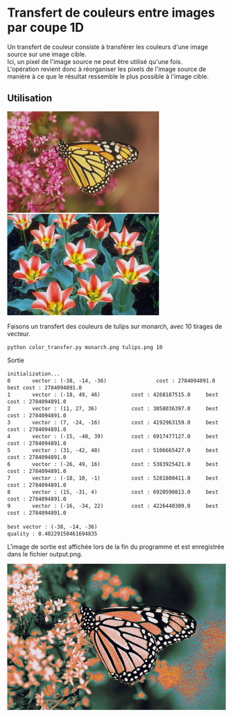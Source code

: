 # Transfert de couleurs entre images par coupe 1D

Un transfert de couleur consiste à transférer les couleurs d'une image source sur une image cible.<br/>
Ici, un pixel de l'image source ne peut être utilisé qu'une fois.<br/>
L'opération revient donc à réorganiser les pixels de l'image source
de manière à ce que le résultat ressemble le plus possible à l'image cible.

## Utilisation

<img src="monarch.png" width="350"/> <img src="tulips.png" width="350"/>

Faisons un transfert des couleurs de tulips sur monarch, avec 10 tirages de vecteur.
```
python color_transfer.py monarch.png tulips.png 10
```
Sortie
```
initialization...
0       vector : (-38, -14, -36)                cost : 2784094891.0     best cost : 2784094891.0
1       vector : (-18, 49, 46)          cost : 4268187515.0     best cost : 2784094891.0
2       vector : (11, 27, 36)           cost : 3058036397.0     best cost : 2784094891.0
3       vector : (7, -24, -16)          cost : 4192963159.0     best cost : 2784094891.0
4       vector : (-15, -40, 39)         cost : 6917477127.0     best cost : 2784094891.0
5       vector : (31, -42, 48)          cost : 5106665427.0     best cost : 2784094891.0
6       vector : (-26, 49, 16)          cost : 5383925421.0     best cost : 2784094891.0
7       vector : (-18, 10, -1)          cost : 5281800411.0     best cost : 2784094891.0
8       vector : (15, -31, 4)           cost : 6920590813.0     best cost : 2784094891.0
9       vector : (-16, -34, 22)         cost : 4226440309.0     best cost : 2784094891.0

best vector : (-38, -14, -36)
quality : 0.40229150461694835
```

L'image de sortie est affichée lors de la fin du programme et est enregistrée dans le fichier output.png.

<img src="output.png" width="600"/>
